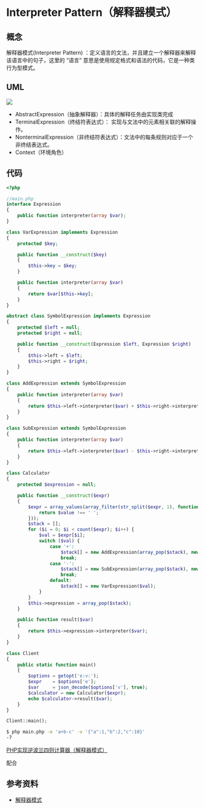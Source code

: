 # Interpreter Pattern（解释器模式）

## 概念

解释器模式(Interpreter Pattern) ：定义语言的文法，并且建立一个解释器来解释该语言中的句子，这里的 ”语言” 意思是使用规定格式和语法的代码，它是一种类行为型模式。

## UML

<img src='https://yuml.me/diagram/nofunky/class/[Client%7C%7C],[Context%7C%7C],[AbstractExpression%7C%7C+interpret],[AbstractExpression]%5E-[TerminalExpression%7C%7C+interpret],[AbstractExpression]%5E-[NonterminalExpression%7C%7C+interpret],[TerminalExpression]%3C%3E-%3E[AbstractExpression],[Client]-%3E[AbstractExpression],[Client]-%3E[Context]'>

- AbstractExpression（抽象解释器）：具体的解释任务由实现类完成
- TerminalExpression（终结符表达式）： 实现与文法中的元素相关联的解释操作。
- NonterminalExpression（非终结符表达式）：文法中的每条规则对应于一个非终结表达式。
- Context（环境角色）

## 代码

```php
<?php

//main.php
interface Expression
{
    public function interpreter(array $var);
}

class VarExpression implements Expression
{
    protected $key;

    public function __construct($key)
    {
        $this->key = $key;
    }

    public function interpreter(array $var)
    {
        return $var[$this->key];
    }
}

abstract class SymbolExpression implements Expression
{
    protected $left = null;
    protected $right = null;

    public function __construct(Expression $left, Expression $right)
    {
        $this->left = $left;
        $this->right = $right;
    }
}

class AddExpression extends SymbolExpression
{
    public function interpreter(array $var)
    {
        return $this->left->interpreter($var) + $this->right->interpreter($var);
    }
}

class SubExpression extends SymbolExpression
{
    public function interpreter(array $var)
    {
        return $this->left->interpreter($var) - $this->right->interpreter($var);
    }
}

class Calculator
{
    protected $expression = null;

    public function __construct($expr)
    {
        $expr = array_values(array_filter(str_split($expr, 1), function ($value) {
            return $value !== ' ';
        }));
        $stack = [];
        for ($i = 0; $i < count($expr); $i++) {
            $val = $expr[$i];
            switch ($val) {
                case '+':
                    $stack[] = new AddExpression(array_pop($stack), new VarExpression($expr[++$i]));
                    break;
                case '-':
                    $stack[] = new SubExpression(array_pop($stack), new VarExpression($expr[++$i]));
                    break;
                default:
                    $stack[] = new VarExpression($val);
            }
        }
        $this->expression = array_pop($stack);
    }

    public function result($var)
    {
        return $this->expression->interpreter($var);
    }
}

class Client
{
    public static function main()
    {
        $options = getopt('e:v:');
        $expr    = $options['e'];
        $var     = json_decode($options['v'], true);
        $calculator = new Calculator($expr);
        echo $calculator->result($var);
    }
}

Client::main();
```

```bash
$ php main.php -e 'a+b-c' -v '{"a":1,"b":2,"c":10}'
-7
```

[PHP实现逆波兰四则计算器（解释器模式）](http://blog.netsan.cn/2017/01/18/PHP%E5%AE%9E%E7%8E%B0%E9%80%86%E6%B3%A2%E5%85%B0%E5%9B%9B%E5%88%99%E8%AE%A1%E7%AE%97%E5%99%A8%EF%BC%88%E8%A7%A3%E9%87%8A%E5%99%A8%E6%A8%A1%E5%BC%8F%EF%BC%89/)

配合

## 参考资料

- [解释器模式](http://www.cnblogs.com/cbf4life/archive/2009/12/17/1626125.html)
